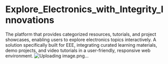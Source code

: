 # Explore_Electronics_with_Integrity_Innovations
The platform that provides categorized resources, tutorials, and project showcases, enabling users to explore electronics topics interactively. A solution specifically built for EEE, integrating curated learning materials, demo projects, and video tutorials in a user-friendly, responsive web environment.
![Uploading image.png…]()

